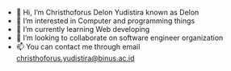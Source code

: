 - 👋 Hi, I’m Christhoforus Delon Yudistira known as Delon
- 👀 I’m interested in Computer and programming things
- 🌱 I’m currently learning Web developing
- 💞️ I’m looking to collaborate on software engineer organization
- 📫 You can contact me through email christhoforus.yudistira@binus.ac.id

<!---
CicakApi/CicakApi is a ✨ special ✨ repository because its `README.md` (this file) appears on your GitHub profile.
You can click the Preview link to take a look at your changes.
--->
